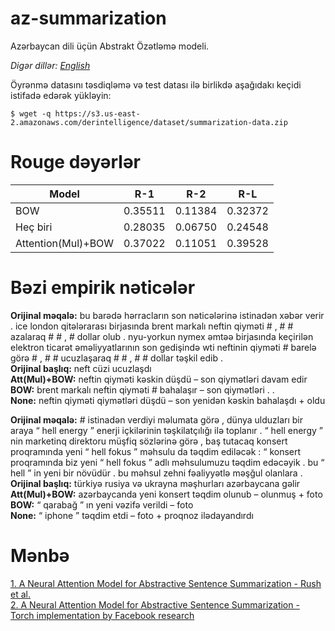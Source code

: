 # az-summarization
Azərbaycan dili üçün Abstrakt Özətləmə modeli.

*Digər dillər: [English](README.md)*

Öyrənmə datasını təsdiqləmə və test datası ilə birlikdə aşağıdakı keçidi istifadə edərək yükləyin:

```
$ wget -q https://s3.us-east-2.amazonaws.com/derintelligence/dataset/summarization-data.zip
```

# Rouge dəyərlər
| Model  | R-1 | R-2 | R-L |
| ------------- | ------------- | ------------- | ------------- |
| BOW  | 0.35511  | 0.11384  | 0.32372  |
| Heç biri  | 0.28035  | 0.06750  | 0.24548  |
| Attention(Mul)+BOW  | 0.37022  | 0.11051  | 0.39528  |

# Bəzi empirik nəticələr

**Orijinal məqalə:** bu barədə hərracların son nəticələrinə istinadən xəbər verir .
ice london qitələrarası birjasında brent markalı neftin qiyməti \# , \# \# azalaraq
\# \# , \# dollar olub . nyu-yorkun nymex əmtəə birjasında keçirilən elektron
ticarət əməliyyatlarının son gedişində wti neftinin qiyməti \# barelə görə \# , \#
\# ucuzlaşaraq \# \# , \# \# dollar təşkil edib .   
**Orijinal başlıq:** neft cüzi ucuzlaşdı  
**Att(Mul)+BOW:** neftin qiyməti kəskin düşdü – son qiymətləri davam edir  
**BOW:** brent markalı neftin qiyməti \# bahalaşır – son qiymətləri . .  
**None:** neftin qiyməti qiymətləri düşdü – son yenidən kəskin bahalaşdı + oldu  

**Orijinal məqalə:** \# istinadən verdiyi məlumata görə ,
dünya ulduzları bir araya “ hell energy ” enerji içkilərinin təşkilatçılığı ilə
toplanır . “ hell energy ” nin marketinq direktoru müşfiq <unk> sözlərinə
görə , baş tutacaq konsert proqramında yeni “ hell <unk>fokus ” məhsulu da
təqdim ediləcək : “ konsert proqramında biz yeni “ hell <unk> fokus ” adlı
məhsulumuzu təqdim edəcəyik . bu “ hell ” in yeni bir növüdür . bu məhsul
zehni fəaliyyətlə məşğul olanlara .  
**Orijinal başlıq:** türkiyə rusiya və ukrayna məşhurları azərbaycana gəlir  
**Att(Mul)+BOW:** azərbaycanda yeni konsert təqdim olunub – olunmuş + foto  
**BOW:** “ qarabağ ” ın yeni vəzifə verildi – foto  
**None:** “ iphone ” təqdim etdi – foto + proqnoz ilədayandırdı  
  
# Mənbə

[1. A Neural Attention Model for Abstractive Sentence Summarization - Rush et al.](https://arxiv.org/abs/1509.00685)  
[2. A Neural Attention Model for Abstractive Sentence Summarization - Torch implementation by Facebook research](https://github.com/facebookarchive/NAMAS)
